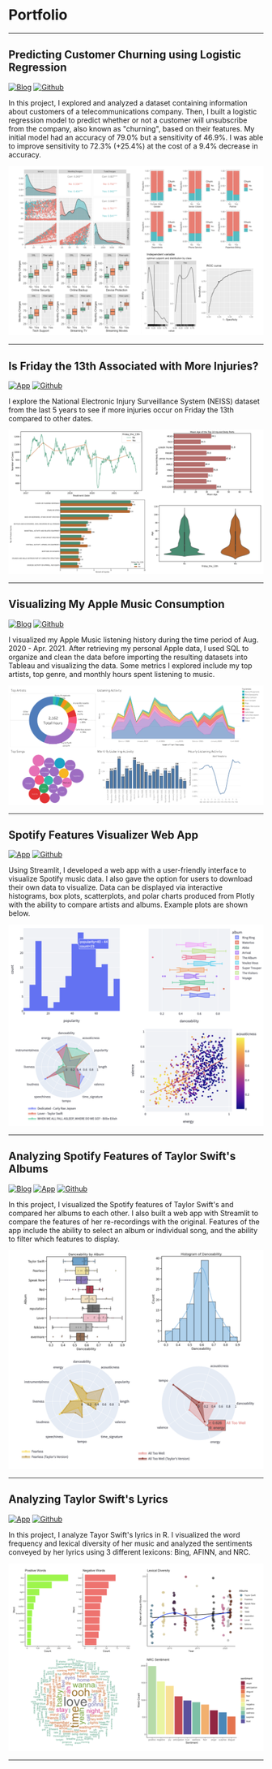 # Portfolio

---
## Predicting Customer Churning using Logistic Regression

[![Blog](https://img.shields.io/badge/Blog-View%20Blog-blue)](/project5_telco)
[![Github](https://img.shields.io/badge/Github-View%20on%20Github-green?logo=Github)](https://github.com/johncarlomaula/telco-churn-project)

In this project, I explored and analyzed a dataset containing information about customers of a telecommunications company. Then, I built a logistic regression model to predict whether or not a customer will unsubscribe from the company, also known as "churning", based on their features. My initial model had an accuracy of 79.0% but a sensitivity of 46.9%. I was able to improve sensitivity to 72.3% (+25.4%) at the cost of a 9.4% decrease in accuracy.

<img src="images/project5_images/telco_thumbnail.png?raw=true"/>

---

## Is Friday the 13th Associated with More Injuries?

[![App](https://img.shields.io/badge/Blog-View%20Blog-blue)](/project2_lyrics)
[![Github](https://img.shields.io/badge/Github-View%20on%20Github-green?logo=Github)](https://github.com/johncarlomaula/taylorswift-lyrics-project)

I explore the National Electronic Injury Surveillance System (NEISS) dataset from the last 5 years to see if more injuries occur on Friday the 13th compared to other dates. 

<img src="images/injury_thumbnail.png?raw=true"/>

---

## Visualizing My Apple Music Consumption

[![Blog](https://img.shields.io/badge/Blog-View%20Blog-blue)](/project4_music)
[![Github](https://img.shields.io/badge/Github-View%20on%20Github-green?logo=Github)](https://github.com/johncarlomaula/apple-music-activity-project)

I visualized my Apple Music listening history during the time period of Aug. 2020 - Apr. 2021. After retrieving my personal Apple data, I used SQL to organize and clean the data before importing the resulting datasets into Tableau and visualizing the data. Some metrics I explored include my top artists, top genre, and monthly hours spent listening to music. 

<img src="images/activity.png?raw=true"/>

---

## Spotify Features Visualizer Web App

[![App](https://img.shields.io/badge/App-Open%20App-blue)](https://johncarlomaula-spotify-features-visualizer-app-app-0l4de8.streamlitapp.com/)
[![Github](https://img.shields.io/badge/Github-View%20on%20Github-green?logo=Github)](https://github.com/johncarlomaula/spotify-features-visualizer-app)

Using Streamlit, I developed a web app with a user-friendly interface to visualize Spotify music data. I also gave the option for users to download their own data to visualize. Data can be displayed via interactive histograms, box plots, scatterplots, and polar charts produced from Plotly with the ability to compare artists and albums. Example plots are shown below. 

<img src="images/app_thumbnail.png?raw=true"/>

---

## Analyzing Spotify Features of Taylor Swift's Albums

[![Blog](https://img.shields.io/badge/Blog-View%20Blog-blue)](/project1_swift)
[![App](https://img.shields.io/badge/App-Open%20App-blue)](https://johncarlomaula-taylorswift-spotify-features-pr-swift-app-8j8zgx.streamlitapp.com/)
[![Github](https://img.shields.io/badge/Github-View%20on%20Github-green?logo=Github)](https://github.com/johncarlomaula/taylorswift-spotify-features-project)

In this project, I visualized the Spotify features of Taylor Swift's and compared her albums to each other. I also built a web app with Streamlit to compare the features of her re-recordings with the original. Features of the app include the ability to select an album or individual song, and the ability to filter which features to display.

<img src="images/project1_images/swift_thumbnail.png?raw=true"/>

---

## Analyzing Taylor Swift's Lyrics

[![App](https://img.shields.io/badge/Blog-View%20Blog-blue)](/project2_lyrics)
[![Github](https://img.shields.io/badge/Github-View%20on%20Github-green?logo=Github)](https://github.com/johncarlomaula/taylorswift-lyrics-project)

In this project, I analyze Tayor Swift's lyrics in R. I visualized the word frequency and lexical diversity of her music and analyzed the sentiments conveyed by her lyrics using 3 different lexicons: Bing, AFINN, and NRC.

<img src="images/project2_images/lyrics_thumbnail.png?raw=true"/>

---

